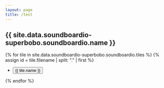 ```yaml
---
layout: page
title: /test
---
```


{{ site.data.soundboardio-superbobo.soundboardio.name }}
---


{% for tile in site.data.soundboardio-superbobo.soundboardio.tiles %}
{% assign id = tile.filename | split: "." | first  %}

<audio id="{{ id }}" src="soundboard/{{ tile.filename}}" preload="auto"></audio>
- <button onclick="document.getElementById('{{id}}').play();">{{ tile.name }}</button>

{% endfor %}